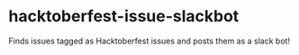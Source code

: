 # hacktoberfest-issue-slackbot
Finds issues tagged as Hacktoberfest issues and posts them as a slack bot!
